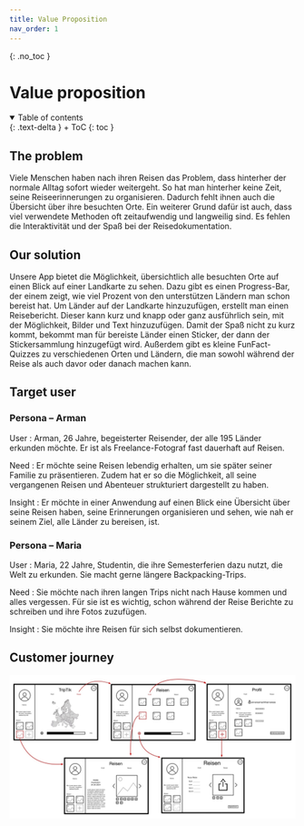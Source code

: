 ```yaml
---
title: Value Proposition
nav_order: 1
---
```


{: .no_toc }
# Value proposition

<details open markdown="block">
{: .text-delta }
<summary>Table of contents</summary>
+ ToC
{: toc }
</details>

## The problem

Viele Menschen haben nach ihren Reisen das Problem, dass hinterher der normale Alltag sofort wieder weitergeht. So hat man hinterher keine Zeit, seine Reiseerinnerungen zu organisieren. Dadurch fehlt ihnen auch die Übersicht über ihre besuchten Orte. Ein weiterer Grund dafür ist auch, dass viel verwendete Methoden oft zeitaufwendig und langweilig sind. Es fehlen die Interaktivität und der Spaß bei der Reisedokumentation.

## Our solution

Unsere App bietet die Möglichkeit, übersichtlich alle besuchten Orte auf einen Blick auf einer Landkarte zu sehen. Dazu gibt es einen Progress-Bar, der einem zeigt, wie viel Prozent von den unterstützen Ländern man schon bereist hat. Um Länder auf der Landkarte hinzuzufügen, erstellt man einen Reisebericht. Dieser kann kurz und knapp oder ganz ausführlich sein, mit der Möglichkeit, Bilder und Text hinzuzufügen.
Damit der Spaß nicht zu kurz kommt, bekommt man für bereiste Länder einen Sticker, der dann der Stickersammlung hinzugefügt wird. Außerdem gibt es kleine FunFact-Quizzes zu verschiedenen Orten und Ländern, die man sowohl während der Reise als auch davor oder danach machen kann.

## Target user

### Persona – Arman

User
: Arman, 26 Jahre, begeisterter Reisender, der alle 195 Länder erkunden möchte. Er ist als Freelance-Fotograf fast dauerhaft auf Reisen.

Need
: Er möchte seine Reisen lebendig erhalten, um sie später seiner Familie zu präsentieren. Zudem hat er so die Möglichkeit, all seine vergangenen Reisen und Abenteuer strukturiert dargestellt zu haben.

Insight
: Er möchte in einer Anwendung auf einen Blick eine Übersicht über seine Reisen haben, seine Erinnerungen organisieren und sehen, wie nah er seinem Ziel, alle Länder zu bereisen, ist.

### Persona – Maria

User
: Maria, 22 Jahre, Studentin, die ihre Semesterferien dazu nutzt, die Welt zu erkunden. Sie macht gerne längere Backpacking-Trips.

Need
: Sie möchte nach ihren langen Trips nicht nach Hause kommen und alles vergessen. Für sie ist es wichtig, schon während der Reise Berichte zu schreiben und ihre Fotos zuzufügen.

Insight
: Sie möchte ihre Reisen für sich selbst dokumentieren.

## Customer journey

![Ablaufdiagramm SmartSchedule](assets/images/Ablaufdiagramm.jpg "Ablaufdiagramm")